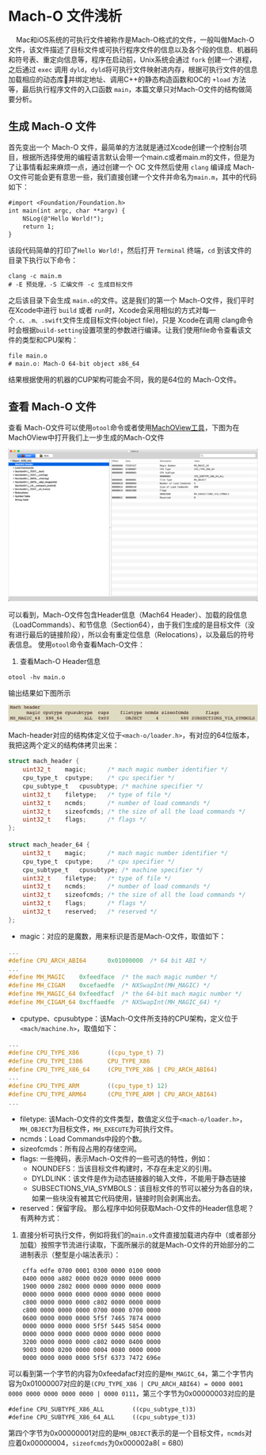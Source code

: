 # Mach-O 文件浅析
&nbsp;&nbsp;&nbsp;&nbsp;Mac和iOS系统的可执行文件被称作是Mach-O格式的文件，一般叫做Mach-O文件，该文件描述了目标文件或可执行程序文件的信息以及各个段的信息、机器码和符号表、重定向信息等，程序在启动前，Unix系统会通过 `fork` 创建一个进程，之后通过 `exec` 调用 `dyld`，`dyld`将可执行文件映射进内存，根据可执行文件的信息加载相应的动态库并绑定地址、调用C++的静态构造函数和OC的 `+load` 方法等，最后执行程序文件的入口函数 `main`，本篇文章只对Mach-O文件的结构做简要分析。

## 生成 Mach-O 文件
首先变出一个 Mach-O 文件，最简单的方法就是通过Xcode创建一个控制台项目，根据所选择使用的编程语言默认会带一个main.c或者main.m的文件，但是为了让事情看起来麻烦一点，通过创建一个 OC 文件然后使用 `clang` 编译成 Mach-O文件可能会更有意思一些，我们直接创建一个文件并命名为`main.m`，其中的代码如下：
```objc
#import <Foundation/Foundation.h>
int main(int argc, char **argv) {
    NSLog(@"Hello World!");
    return 1;
}
```
该段代码简单的打印了`Hello World!`，然后打开 `Terminal` 终端，`cd` 到该文件的目录下执行以下命令：
```
clang -c main.m
# -E 预处理，-S 汇编文件 -c 生成目标文件
```
之后该目录下会生成 `main.o`的文件。这是我们的第一个 Mach-O文件，我们平时在Xcode中进行 `build` 或者 `run`时，Xcode会采用相似的方式对每一个`.c、.m、.swift`文件生成目标文件(object file)，只是 Xcode在调用 clang命令时会根据`build-setting`设置项里的参数进行编译。让我们使用file命令查看该文件的类型和CPU架构：
```
file main.o
# main.o: Mach-O 64-bit object x86_64
```
结果根据使用的机器的CUP架构可能会不同，我的是64位的 Mach-O文件。

## 查看 Mach-O 文件
查看 Mach-O文件可以使用`otool`命令或者使用[MachOView工具](https://github.com/gdbinit/MachOView)，下图为在MachOView中打开我们上一步生成的Mach-O文件

![MachOView](./Images/MachOView.png "MachOView")

可以看到，Mach-O文件包含Header信息（Mach64 Header）、加载的段信息（LoadCommands）、和节信息（Section64），由于我们生成的是目标文件（没有进行最后的链接阶段），所以会有重定位信息（Relocations），以及最后的符号表信息。
使用`otool`命令查看Mach-O文件：

1. 查看Mach-O Header信息
```shell
otool -hv main.o
```
输出结果如下图所示

![Header](./Images/MachOHeader.png "Mach-O Header")

Mach-header对应的结构体定义位于`<mach-o/loader.h>`，有对应的64位版本，我把这两个定义的结构体拷贝出来：
```c
struct mach_header {
	uint32_t	magic;		/* mach magic number identifier */
	cpu_type_t	cputype;	/* cpu specifier */
	cpu_subtype_t	cpusubtype;	/* machine specifier */
	uint32_t	filetype;	/* type of file */
	uint32_t	ncmds;		/* number of load commands */
	uint32_t	sizeofcmds;	/* the size of all the load commands */
	uint32_t	flags;		/* flags */
};

struct mach_header_64 {
	uint32_t	magic;		/* mach magic number identifier */
	cpu_type_t	cputype;	/* cpu specifier */
	cpu_subtype_t	cpusubtype;	/* machine specifier */
	uint32_t	filetype;	/* type of file */
	uint32_t	ncmds;		/* number of load commands */
	uint32_t	sizeofcmds;	/* the size of all the load commands */
	uint32_t	flags;		/* flags */
	uint32_t	reserved;	/* reserved */
};
```
* magic：对应的是魔数，用来标识是否是Mach-O文件，取值如下：
```c
...
#define CPU_ARCH_ABI64		0x01000000	/* 64 bit ABI */
...
#define	MH_MAGIC    0xfeedface	/* the mach magic number */
#define MH_CIGAM    0xcefaedfe	/* NXSwapInt(MH_MAGIC) */
#define MH_MAGIC_64 0xfeedfacf  /* the 64-bit mach magic number */
#define MH_CIGAM_64 0xcffaedfe  /* NXSwapInt(MH_MAGIC_64) */
```
* cputype、cpusubtype：该Mach-O文件所支持的CPU架构，定义位于`<mach/machine.h>`，取值如下：
```c
...
#define CPU_TYPE_X86		((cpu_type_t) 7)
#define CPU_TYPE_I386		CPU_TYPE_X86		
#define	CPU_TYPE_X86_64		(CPU_TYPE_X86 | CPU_ARCH_ABI64)
...
#define CPU_TYPE_ARM		((cpu_type_t) 12)
#define CPU_TYPE_ARM64		(CPU_TYPE_ARM | CPU_ARCH_ABI64)
...
```
* filetype: 该Mach-O文件的文件类型，数值定义位于`<mach-o/loader.h>`，`MH_OBJECT`为目标文件，`MH_EXECUTE`为可执行文件。
* ncmds：Load Commands中段的个数。
* sizeofcmds：所有段占用的存储空间。
* flags: 一些掩码，表示Mach-O文件的一些可选的特性，例如：
    * NOUNDEFS：当该目标文件构建时，不存在未定义的引用。
    * DYLDLINK：该文件是作为动态链接器的输入文件，不能用于静态链接
    * SUBSECTIONS_VIA_SYMBOLS：该目标文件的节可以被分为各自的块，如果一些块没有被其它代码使用，链接时则会剥离出去。
* reserved：保留字段。
那么程序中如何获取Mach-O文件的Header信息呢？有两种方式：
1. 直接分析可执行文件，例如将我们的`main.o`文件直接加载进内存中（或者部分加载）按照字节流进行读取，下面所展示的就是Mach-O文件的开始部分的二进制表示（整型是小端法表示）：
```
    cffa edfe 0700 0001 0300 0000 0100 0000
    0400 0000 a802 0000 0020 0000 0000 0000
    1900 0000 2802 0000 0000 0000 0000 0000
    0000 0000 0000 0000 0000 0000 0000 0000
    c800 0000 0000 0000 c802 0000 0000 0000
    c800 0000 0000 0000 0700 0000 0700 0000
    0600 0000 0000 0000 5f5f 7465 7874 0000
    0000 0000 0000 0000 5f5f 5445 5854 0000
    0000 0000 0000 0000 0000 0000 0000 0000
    3200 0000 0000 0000 c802 0000 0400 0000
    9003 0000 0200 0000 0004 0080 0000 0000
    0000 0000 0000 0000 5f5f 6373 7472 696e
```
可以看到第一个字节的内容为0xfeedafacf对应的是`MH_MAGIC_64`，第二个字节内容为0x01000007对应的是`(CPU_TYPE_X86 | CPU_ARCH_ABI64) = 0000 0001 0000 0000 0000 0000 0000 | 0000 0111`，第三个字节为0x00000003对应的是
```
#define CPU_SUBTYPE_X86_ALL        ((cpu_subtype_t)3)
#define CPU_SUBTYPE_X86_64_ALL     ((cpu_subtype_t)3)
```
第四个字节为0x00000001对应的是`MH_OBJECT`表示的是一个目标文件，`ncmds`对应着0x00000004，`sizeofcmds`为0x000002a8( = 680)
